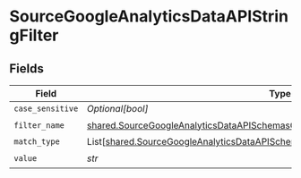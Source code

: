 # SourceGoogleAnalyticsDataAPIStringFilter


## Fields

| Field                                                                                                                                                                                    | Type                                                                                                                                                                                     | Required                                                                                                                                                                                 | Description                                                                                                                                                                              |
| ---------------------------------------------------------------------------------------------------------------------------------------------------------------------------------------- | ---------------------------------------------------------------------------------------------------------------------------------------------------------------------------------------- | ---------------------------------------------------------------------------------------------------------------------------------------------------------------------------------------- | ---------------------------------------------------------------------------------------------------------------------------------------------------------------------------------------- |
| `case_sensitive`                                                                                                                                                                         | *Optional[bool]*                                                                                                                                                                         | :heavy_minus_sign:                                                                                                                                                                       | N/A                                                                                                                                                                                      |
| `filter_name`                                                                                                                                                                            | [shared.SourceGoogleAnalyticsDataAPISchemasCustomReportsArrayMetricFilterFilterName](../../models/shared/sourcegoogleanalyticsdataapischemascustomreportsarraymetricfilterfiltername.md) | :heavy_check_mark:                                                                                                                                                                       | N/A                                                                                                                                                                                      |
| `match_type`                                                                                                                                                                             | List[[shared.SourceGoogleAnalyticsDataAPISchemasCustomReportsArrayValidEnums](../../models/shared/sourcegoogleanalyticsdataapischemascustomreportsarrayvalidenums.md)]                   | :heavy_minus_sign:                                                                                                                                                                       | N/A                                                                                                                                                                                      |
| `value`                                                                                                                                                                                  | *str*                                                                                                                                                                                    | :heavy_check_mark:                                                                                                                                                                       | N/A                                                                                                                                                                                      |